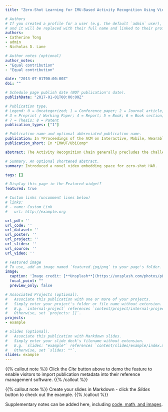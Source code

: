 ```yaml
---
title: "Zero-Shot Learning for IMU-Based Activity Recognition Using Video Embeddings"

# Authors
# If you created a profile for a user (e.g. the default `admin` user), write the username (folder name) here 
# and it will be replaced with their full name and linked to their profile.
authors:
- Catherine Tong
- admin
- Nicholas D. Lane

# Author notes (optional)
author_notes:
- "Equal contribution"
- "Equal contribution"

date: "2013-07-01T00:00:00Z"
doi: ""

# Schedule page publish date (NOT publication's date).
publishDate: "2017-01-01T00:00:00Z"

# Publication type.
# Legend: 0 = Uncategorized; 1 = Conference paper; 2 = Journal article;
# 3 = Preprint / Working Paper; 4 = Report; 5 = Book; 6 = Book section;
# 7 = Thesis; 8 = Patent
publication_types: ["1"]

# Publication name and optional abbreviated publication name.
publication: In *Proceedings of the ACM on Interactive, Mobile, Wearable and Ubiquitous Technologies*
publication_short: In *IMWUT/UbiComp*

abstract: The Activity Recognition Chain generally precludes the challenging scenario of recognizing new activities that were unseen during training, despite this scenario being a practical and common one as users perform diverse activities at test time. A few prior works have adopted zero-shot learning methods for IMU-based activity recognition, which work by relating seen and unseen classes through an auxiliary semantic space. However, these methods usually rely heavily on a hand-crafted attribute space which is costly to define, or a learnt semantic space based on word embedding, which lacks motion-related information crucial for distinguishing IMU features. Instead, we propose a strategy to exploit videos of human activities to construct an informative semantic space. With our approach, knowledge from state-of-the-art video action recognition models is encoded into video embeddings to relate seen and unseen activity classes. Experiments on three public datasets find that our approach outperforms other learnt semantic spaces, with an additional desirable feature of scalability, as recognition performance is seen to scale with the amount of data used. More generally, our results indicate that exploiting information from the video domain for IMU-based tasks is a promising direction, with tangible returns in a zero-shot learning scenario.

# Summary. An optional shortened abstract.
summary: Introduced a novel video embedding space for zero-shot HAR.

tags: []

# Display this page in the Featured widget?
featured: true

# Custom links (uncomment lines below)
# links:
# - name: Custom Link
#   url: http://example.org

url_pdf: ''
url_code: ''
url_dataset: ''
url_poster: ''
url_project: ''
url_slides: ''
url_source: ''
url_video: ''

# Featured image
# To use, add an image named `featured.jpg/png` to your page's folder. 
image:
  caption: 'Image credit: [**Unsplash**](https://unsplash.com/photos/pLCdAaMFLTE)'
  focal_point: ""
  preview_only: false

# Associated Projects (optional).
#   Associate this publication with one or more of your projects.
#   Simply enter your project's folder or file name without extension.
#   E.g. `internal-project` references `content/project/internal-project/index.md`.
#   Otherwise, set `projects: []`.
projects:
- example

# Slides (optional).
#   Associate this publication with Markdown slides.
#   Simply enter your slide deck's filename without extension.
#   E.g. `slides: "example"` references `content/slides/example/index.md`.
#   Otherwise, set `slides: ""`.
slides: example
---
```


{{% callout note %}}
Click the *Cite* button above to demo the feature to enable visitors to import publication metadata into their reference management software.
{{% /callout %}}

{{% callout note %}}
Create your slides in Markdown - click the *Slides* button to check out the example.
{{% /callout %}}

Supplementary notes can be added here, including [code, math, and images](https://wowchemy.com/docs/writing-markdown-latex/).
